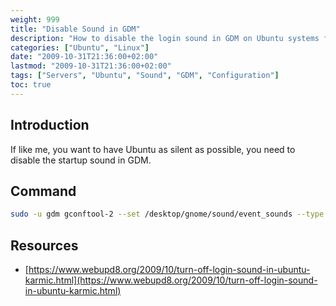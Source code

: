```yaml
---
weight: 999
title: "Disable Sound in GDM"
description: "How to disable the login sound in GDM on Ubuntu systems for a quieter computing experience."
categories: ["Ubuntu", "Linux"]
date: "2009-10-31T21:36:00+02:00"
lastmod: "2009-10-31T21:36:00+02:00"
tags: ["Servers", "Ubuntu", "Sound", "GDM", "Configuration"]
toc: true
---
```


## Introduction

If like me, you want to have Ubuntu as silent as possible, you need to disable the startup sound in GDM.

## Command

```bash
sudo -u gdm gconftool-2 --set /desktop/gnome/sound/event_sounds --type bool false
```

## Resources
- [https://www.webupd8.org/2009/10/turn-off-login-sound-in-ubuntu-karmic.html](https://www.webupd8.org/2009/10/turn-off-login-sound-in-ubuntu-karmic.html)
